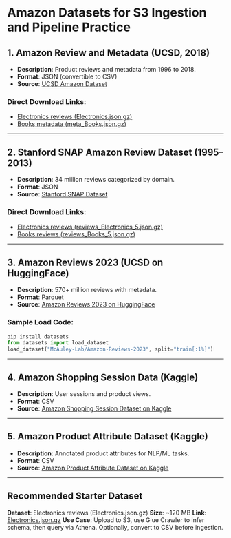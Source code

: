 # Amazon Datasets for S3 Ingestion and Pipeline Practice

## 1. Amazon Review and Metadata (UCSD, 2018)

* **Description**: Product reviews and metadata from 1996 to 2018.
* **Format**: JSON (convertible to CSV)
* **Source**: [UCSD Amazon Dataset](https://nijianmo.github.io/amazon/)

### Direct Download Links:

* [Electronics reviews (Electronics.json.gz)](https://deepyeti.ucsd.edu/jianmo/amazon/categoryFilesSmall/Electronics.json.gz)
* [Books metadata (meta\_Books.json.gz)](https://deepyeti.ucsd.edu/jianmo/amazon/metaFiles2/meta_Books.json.gz)

---

## 2. Stanford SNAP Amazon Review Dataset (1995–2013)

* **Description**: 34 million reviews categorized by domain.
* **Format**: JSON
* **Source**: [Stanford SNAP Dataset](https://snap.stanford.edu/data/web-Amazon.html)

### Direct Download Links:

* [Electronics reviews (reviews\_Electronics\_5.json.gz)](https://snap.stanford.edu/data/amazon/productGraph/categoryFiles/reviews_Electronics_5.json.gz)
* [Books reviews (reviews\_Books\_5.json.gz)](https://snap.stanford.edu/data/amazon/productGraph/categoryFiles/reviews_Books_5.json.gz)

---

## 3. Amazon Reviews 2023 (UCSD on HuggingFace)

* **Description**: 570+ million reviews with metadata.
* **Format**: Parquet
* **Source**: [Amazon Reviews 2023 on HuggingFace](https://huggingface.co/datasets/McAuley-Lab/Amazon-Reviews-2023)

### Sample Load Code:

```python
pip install datasets
from datasets import load_dataset
load_dataset("McAuley-Lab/Amazon-Reviews-2023", split="train[:1%]")
```

---

## 4. Amazon Shopping Session Data (Kaggle)

* **Description**: User sessions and product views.
* **Format**: CSV
* **Source**: [Amazon Shopping Session Dataset on Kaggle](https://www.kaggle.com/datasets/gfreschi/amazon-books-reviews)

---

## 5. Amazon Product Attribute Dataset (Kaggle)

* **Description**: Annotated product attributes for NLP/ML tasks.
* **Format**: CSV
* **Source**: [Amazon Product Attribute Dataset on Kaggle](https://www.kaggle.com/datasets/PromptCloudHQ/amazon-product-dataset)

---

## Recommended Starter Dataset

**Dataset**: Electronics reviews (Electronics.json.gz)
**Size**: \~120 MB
**Link**: [Electronics.json.gz](https://deepyeti.ucsd.edu/jianmo/amazon/categoryFilesSmall/Electronics.json.gz)
**Use Case**: Upload to S3, use Glue Crawler to infer schema, then query via Athena. Optionally, convert to CSV before ingestion.
